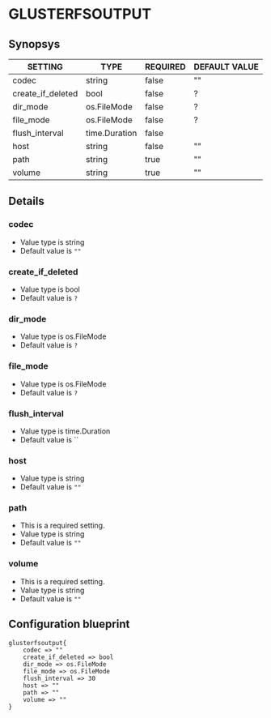 # GLUSTERFSOUTPUT


## Synopsys


|      SETTING      |     TYPE      | REQUIRED | DEFAULT VALUE |
|-------------------|---------------|----------|---------------|
| codec             | string        | false    | ""            |
| create_if_deleted | bool          | false    | ?             |
| dir_mode          | os.FileMode   | false    | ?             |
| file_mode         | os.FileMode   | false    | ?             |
| flush_interval    | time.Duration | false    |               |
| host              | string        | false    | ""            |
| path              | string        | true     | ""            |
| volume            | string        | true     | ""            |


## Details

### codec
* Value type is string
* Default value is `""`



### create_if_deleted
* Value type is bool
* Default value is `?`



### dir_mode
* Value type is os.FileMode
* Default value is `?`



### file_mode
* Value type is os.FileMode
* Default value is `?`



### flush_interval
* Value type is time.Duration
* Default value is ``



### host
* Value type is string
* Default value is `""`



### path
* This is a required setting.
* Value type is string
* Default value is `""`



### volume
* This is a required setting.
* Value type is string
* Default value is `""`





## Configuration blueprint

```
glusterfsoutput{
	codec => ""
	create_if_deleted => bool
	dir_mode => os.FileMode
	file_mode => os.FileMode
	flush_interval => 30
	host => ""
	path => ""
	volume => ""
}
```
